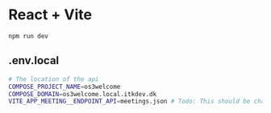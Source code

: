 # React + Vite

```shell
npm run dev
```

## .env.local

```bash
# The location of the api
COMPOSE_PROJECT_NAME=os3welcome
COMPOSE_DOMAIN=os3welcome.local.itkdev.dk
VITE_APP_MEETING__ENDPOINT_API=meetings.json # Todo: This should be changed
```
